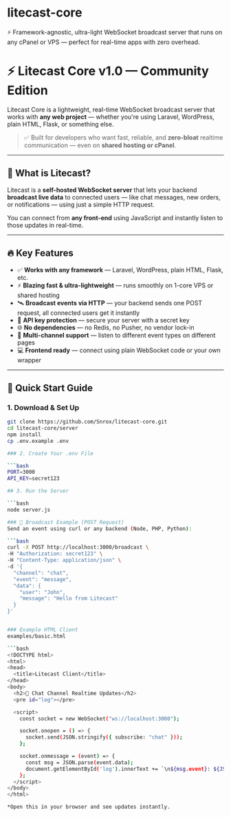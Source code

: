# litecast-core
 ⚡ Framework-agnostic, ultra-light WebSocket broadcast server that runs on any cPanel or VPS — perfect for real-time apps with zero overhead.

# ⚡️ Litecast Core v1.0 — Community Edition

Litecast Core is a lightweight, real-time WebSocket broadcast server that works with **any web project** — whether you're using Laravel, WordPress, plain HTML, Flask, or something else.

> ✅ Built for developers who want fast, reliable, and **zero-bloat** realtime communication — even on **shared hosting or cPanel**.

---

## 🌟 What is Litecast?

Litecast is a **self-hosted WebSocket server** that lets your backend **broadcast live data** to connected users — like chat messages, new orders, or notifications — using just a simple HTTP request.

You can connect from **any front-end** using JavaScript and instantly listen to those updates in real-time.

---

## 🔥 Key Features

- ✅ **Works with any framework** — Laravel, WordPress, plain HTML, Flask, etc.
- ⚡ **Blazing fast & ultra-lightweight** — runs smoothly on 1-core VPS or shared hosting
- 🛰️ **Broadcast events via HTTP** — your backend sends one POST request, all connected users get it instantly
- 🔐 **API key protection** — secure your server with a secret key
- 🌐 **No dependencies** — no Redis, no Pusher, no vendor lock-in
- 🧩 **Multi-channel support** — listen to different event types on different pages
- 💻 **Frontend ready** — connect using plain WebSocket code or your own wrapper

---

## 🚀 Quick Start Guide

### 1. Download & Set Up

```bash
git clone https://github.com/Snrox/litecast-core.git
cd litecast-core/server
npm install
cp .env.example .env

### 2. Create Your .env File

```bash
PORT=3000
API_KEY=secret123

## 3. Run the Server

```bash
node server.js

### 📡 Broadcast Example (POST Request)
Send an event using curl or any backend (Node, PHP, Python):

```bash
curl -X POST http://localhost:3000/broadcast \
-H "Authorization: secret123" \
-H "Content-Type: application/json" \
-d '{
  "channel": "chat",
  "event": "message",
  "data": {
    "user": "John",
    "message": "Hello from Litecast"
  }
}'


### Example HTML Client
examples/basic.html

```bash
<!DOCTYPE html>
<html>
<head>
  <title>Litecast Client</title>
</head>
<body>
  <h2>💬 Chat Channel Realtime Updates</h2>
  <pre id="log"></pre>

  <script>
    const socket = new WebSocket("ws://localhost:3000");

    socket.onopen = () => {
      socket.send(JSON.stringify({ subscribe: "chat" }));
    };

    socket.onmessage = (event) => {
      const msg = JSON.parse(event.data);
      document.getElementById('log').innerText += `\n${msg.event}: ${JSON.stringify(msg.data)}`;
    };
  </script>
</body>
</html>

*Open this in your browser and see updates instantly.
